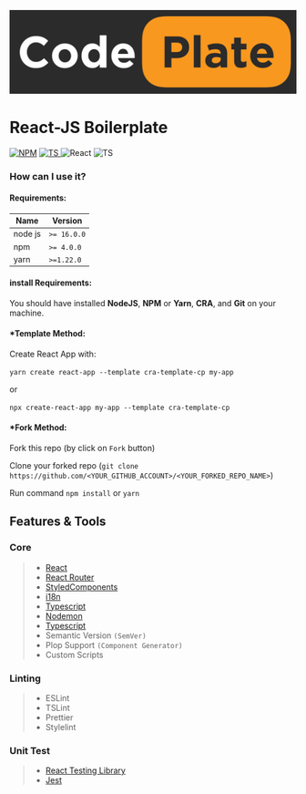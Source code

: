 ![CodePlate](./src/assets/images/FullSizeLogo.webp)

# React-JS Boilerplate

[![NPM](https://img.shields.io/badge/npm-CB3837?style=for-the-badge&logo=npm&logoColor=white)](https://www.npmjs.com/package/cra-template-cp)
[![TS](https://img.shields.io/badge/GitHub-100000?style=for-the-badge&logo=github&logoColor=white)
](https://github.com/MJavadSF/CodePlate)
![React](https://img.shields.io/badge/React-20232A?style=for-the-badge&logo=react&logoColor=dark)
![TS](https://img.shields.io/badge/TypeScript-007ACC?style=for-the-badge&logo=typescript&logoColor=white)

### How can I use it?

#### Requirements:

| Name    | Version     |
| ------- | ----------- |
| node js | `>= 16.0.0` |
| npm     | `>= 4.0.0`  |
| yarn    | `>=1.22.0`  |

#### install Requirements:

You should have installed **NodeJS**, **NPM** or **Yarn**, **CRA**, and **Git** on your machine.

#### \*Template Method:

Create React App with:

`yarn create react-app --template cra-template-cp my-app`

or

`npx create-react-app my-app --template cra-template-cp`

#### \*Fork Method:

Fork this repo (by click on `Fork` button)

Clone your forked repo (`git clone https://github.com/<YOUR_GITHUB_ACCOUNT>/<YOUR_FORKED_REPO_NAME>`)

Run command `npm install` or `yarn`

## Features & Tools

### Core

> - [React](https://reactjs.org)
> - [React Router](https://reactrouter.com)
> - [StyledComponents](https://styled-components.com)
> - [i18n](https://github.com/i18next/react-i18next)
> - [Typescript](https://www.typescriptlang.org/)
> - [Nodemon](https://www.typescriptlang.org/)
> - [Typescript](https://www.typescriptlang.org/)
> - Semantic Version `(SemVer)`
> - Plop Support `(Component Generator)`
> - Custom Scripts

### Linting

> - ESLint
> - TSLint
> - Prettier
> - Stylelint

### Unit Test

> - [React Testing Library](https://testing-library.com/docs/react-testing-library/intro/)
> - [Jest](https://jestjs.io/)
